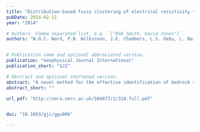 ```yaml
---
title: "Distribution-based fuzzy clustering of electrical resistivity tomography images for interface detection"
pubDate: 2014-02-11
year: "2014"

# Authors. Comma separated list, e.g. `["Bob Smith, David Jones"]`.
authors: "W.O.C. Ward, P.B. Wilkinson, J.E. Chambers, L.S. Oxby, L. Bai"


# Publication name and optional abbreviated version.
publication: "Geophysical Journal International"
publication_short: "GJI"

# Abstract and optional shortened version.
abstract: "A novel method for the effective identification of bedrock subsurface elevation from electrical resistivity tomography images is described. Identifying subsurface boundaries in the topographic data can be difficult due to smoothness constraints used in inversion, so a statistical population-based approach is used that extends previous work in calculating isoresistivity surfaces. The analysis framework involves a procedure for guiding a clustering approach based on the fuzzy c-means algorithm. An approximation of resistivity distributions, found using kernel density estimation, was utilized as a means of guiding the cluster centroids used to classify data. A fuzzy method was chosen over hard clustering due to uncertainty in hard edges in the topography data, and a measure of clustering uncertainty was identified based on the reciprocal of cluster membership. The algorithm was validated using a direct comparison of known observed bedrock depths at two 3-D survey sites, using real-time GPS information of exposed bedrock by quarrying on one site, and borehole logs at the other. Results show similarly accurate detection as a leading isosurface estimation method, and the proposed algorithm requires significantly less user input and prior site knowledge. Furthermore, the method is effectively dimension-independent and will scale to data of increased spatial dimensions without a significant effect on the runtime. A discussion on the results by automated versus supervised analysis is also presented."
abstract_short: ""

url_pdf: "http://nora.nerc.ac.uk/504877/1/310.full.pdf"


doi: "10.1093/gji/ggu006"

---
```

